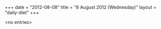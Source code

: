 +++
date = "2012-08-08"
title = "8 August 2012 (Wednesday)"
layout = "daily-diet"
+++


\<no entries\>


